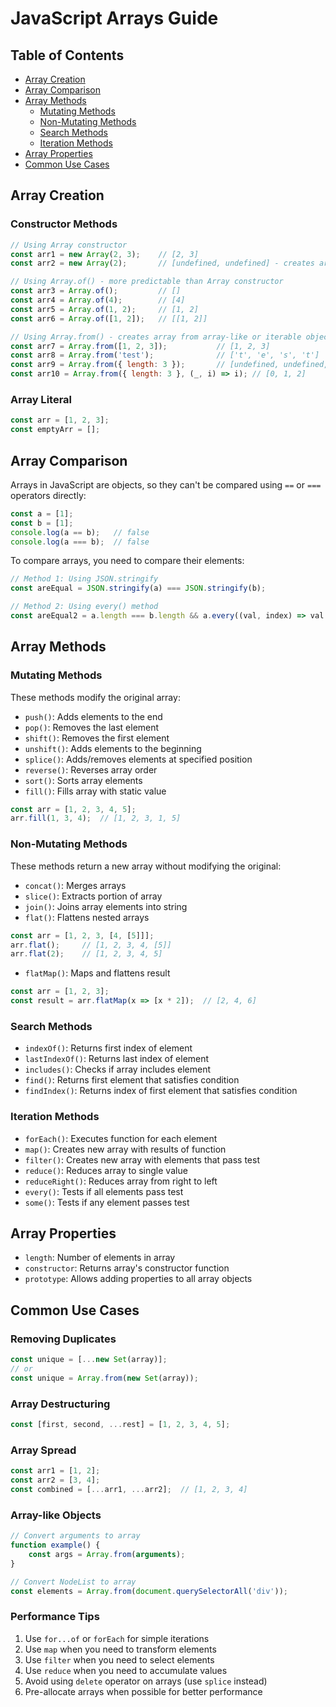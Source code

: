 # JavaScript Arrays Guide

## Table of Contents
- [Array Creation](#array-creation)
- [Array Comparison](#array-comparison)
- [Array Methods](#array-methods)
  - [Mutating Methods](#mutating-methods)
  - [Non-Mutating Methods](#non-mutating-methods)
  - [Search Methods](#search-methods)
  - [Iteration Methods](#iteration-methods)
- [Array Properties](#array-properties)
- [Common Use Cases](#common-use-cases)

## Array Creation

### Constructor Methods
```javascript
// Using Array constructor
const arr1 = new Array(2, 3);    // [2, 3]
const arr2 = new Array(2);       // [undefined, undefined] - creates array with length 2

// Using Array.of() - more predictable than Array constructor
const arr3 = Array.of();         // []
const arr4 = Array.of(4);        // [4]
const arr5 = Array.of(1, 2);     // [1, 2]
const arr6 = Array.of([1, 2]);   // [[1, 2]]

// Using Array.from() - creates array from array-like or iterable objects
const arr7 = Array.from([1, 2, 3]);           // [1, 2, 3]
const arr8 = Array.from('test');              // ['t', 'e', 's', 't']
const arr9 = Array.from({ length: 3 });       // [undefined, undefined, undefined]
const arr10 = Array.from({ length: 3 }, (_, i) => i); // [0, 1, 2]
```

### Array Literal
```javascript
const arr = [1, 2, 3];
const emptyArr = [];
```

## Array Comparison

Arrays in JavaScript are objects, so they can't be compared using `==` or `===` operators directly:

```javascript
const a = [1];
const b = [1];
console.log(a == b);   // false
console.log(a === b);  // false
```

To compare arrays, you need to compare their elements:
```javascript
// Method 1: Using JSON.stringify
const areEqual = JSON.stringify(a) === JSON.stringify(b);

// Method 2: Using every() method
const areEqual2 = a.length === b.length && a.every((val, index) => val === b[index]);
```

## Array Methods

### Mutating Methods
These methods modify the original array:

- `push()`: Adds elements to the end
- `pop()`: Removes the last element
- `shift()`: Removes the first element
- `unshift()`: Adds elements to the beginning
- `splice()`: Adds/removes elements at specified position
- `reverse()`: Reverses array order
- `sort()`: Sorts array elements
- `fill()`: Fills array with static value
```javascript
const arr = [1, 2, 3, 4, 5];
arr.fill(1, 3, 4);  // [1, 2, 3, 1, 5]
```

### Non-Mutating Methods
These methods return a new array without modifying the original:

- `concat()`: Merges arrays
- `slice()`: Extracts portion of array
- `join()`: Joins array elements into string
- `flat()`: Flattens nested arrays
```javascript
const arr = [1, 2, 3, [4, [5]]];
arr.flat();     // [1, 2, 3, 4, [5]]
arr.flat(2);    // [1, 2, 3, 4, 5]
```

- `flatMap()`: Maps and flattens result
```javascript
const arr = [1, 2, 3];
const result = arr.flatMap(x => [x * 2]);  // [2, 4, 6]
```

### Search Methods
- `indexOf()`: Returns first index of element
- `lastIndexOf()`: Returns last index of element
- `includes()`: Checks if array includes element
- `find()`: Returns first element that satisfies condition
- `findIndex()`: Returns index of first element that satisfies condition

### Iteration Methods
- `forEach()`: Executes function for each element
- `map()`: Creates new array with results of function
- `filter()`: Creates new array with elements that pass test
- `reduce()`: Reduces array to single value
- `reduceRight()`: Reduces array from right to left
- `every()`: Tests if all elements pass test
- `some()`: Tests if any element passes test

## Array Properties

- `length`: Number of elements in array
- `constructor`: Returns array's constructor function
- `prototype`: Allows adding properties to all array objects

## Common Use Cases

### Removing Duplicates
```javascript
const unique = [...new Set(array)];
// or
const unique = Array.from(new Set(array));
```

### Array Destructuring
```javascript
const [first, second, ...rest] = [1, 2, 3, 4, 5];
```

### Array Spread
```javascript
const arr1 = [1, 2];
const arr2 = [3, 4];
const combined = [...arr1, ...arr2];  // [1, 2, 3, 4]
```

### Array-like Objects
```javascript
// Convert arguments to array
function example() {
    const args = Array.from(arguments);
}

// Convert NodeList to array
const elements = Array.from(document.querySelectorAll('div'));
```

### Performance Tips
1. Use `for...of` or `forEach` for simple iterations
2. Use `map` when you need to transform elements
3. Use `filter` when you need to select elements
4. Use `reduce` when you need to accumulate values
5. Avoid using `delete` operator on arrays (use `splice` instead)
6. Pre-allocate arrays when possible for better performance 